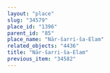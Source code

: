 ```yaml
---
layout: "place"
slug: "34579"
place_id: "1396"
parent_id: "85"
place_name: "Nār-šarri-ša-Elam"
related_objects: "4436"
title: "Nār-šarri-ša-Elam"
previous_item: "34582"
---
```

